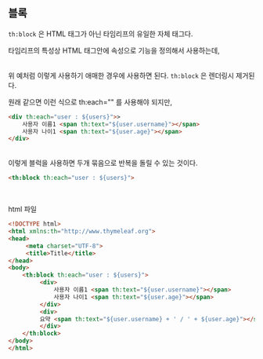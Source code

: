## 블록

`th:block` 은 HTML 태그가 아닌 타임리프의 유일한 자체 태그다.

타임리프의 특성상 HTML 태그안에 속성으로 기능을 정의해서 사용하는데, 

<br/>위 예처럼 이렇게 사용하기 애매한 경우에 사용하면 된다. `th:block` 은 렌더링시 제거된다.

원래 같으면 이런 식으로 th:each="" 를 사용해야 되지만, 

```html
<div th:each="user : ${users}">>
    사용자 이름1 <span th:text="${user.username}"></span>
    사용자 나이1 <span th:text="${user.age}"></span>
</div>
```

<br/>이렇게 블럭을 사용하면 두개 묶음으로 반복을 돌릴 수 있는 것이다.

```html
<th:block th:each="user : ${users}">
```

<br/>

html 파일
```html
<!DOCTYPE html>
<html xmlns:th="http://www.thymeleaf.org">
<head>
	 <meta charset="UTF-8">
	 <title>Title</title>
</head>
<body>
	<th:block th:each="user : ${users}">
		 <div>
			 사용자 이름1 <span th:text="${user.username}"></span>
			 사용자 나이1 <span th:text="${user.age}"></span>
		 </div> 
		 <div>
		 요약 <span th:text="${user.username} + ' / ' + ${user.age}"></span>
		 </div>
	</th:block>
</body>
</html>
```